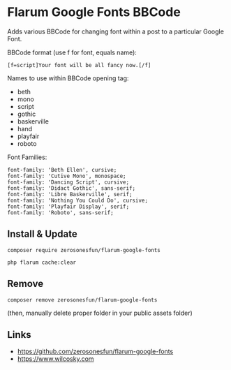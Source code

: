# Flarum Google Fonts BBCode

Adds various BBCode for changing font within a post to a particular Google Font.

BBCode format (use f for font, equals name):

`[f=script]Your font will be all fancy now.[/f]`

Names to use within BBCode opening tag:

- beth
- mono
- script
- gothic
- baskerville
- hand
- playfair
- roboto

Font Families:
~~~
font-family: 'Beth Ellen', cursive;
font-family: 'Cutive Mono', monospace;
font-family: 'Dancing Script', cursive;
font-family: 'Didact Gothic', sans-serif;
font-family: 'Libre Baskerville', serif;
font-family: 'Nothing You Could Do', cursive;
font-family: 'Playfair Display', serif;
font-family: 'Roboto', sans-serif;
~~~

## Install & Update
`composer require zerosonesfun/flarum-google-fonts`

`php flarum cache:clear`

## Remove
`composer remove zerosonesfun/flarum-google-fonts`

(then, manually delete proper folder in your public assets folder)

## Links
- https://github.com/zerosonesfun/flarum-google-fonts
- https://www.wilcosky.com
